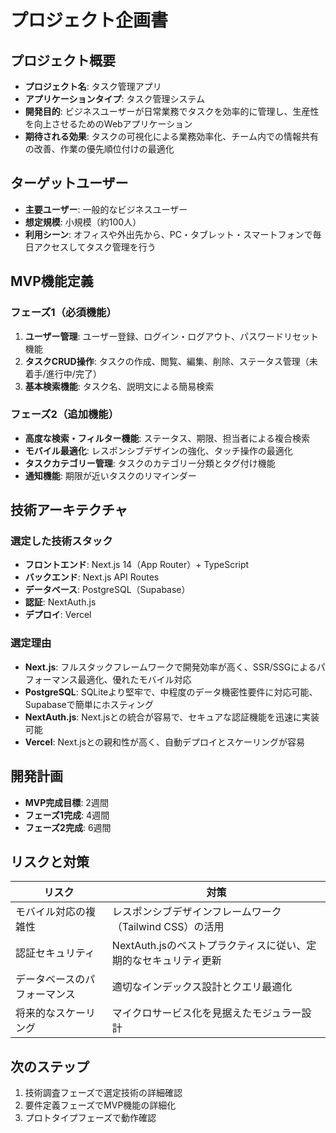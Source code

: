 # プロジェクト企画書

## プロジェクト概要
- **プロジェクト名**: タスク管理アプリ
- **アプリケーションタイプ**: タスク管理システム
- **開発目的**: ビジネスユーザーが日常業務でタスクを効率的に管理し、生産性を向上させるためのWebアプリケーション
- **期待される効果**: タスクの可視化による業務効率化、チーム内での情報共有の改善、作業の優先順位付けの最適化

## ターゲットユーザー
- **主要ユーザー**: 一般的なビジネスユーザー
- **想定規模**: 小規模（約100人）
- **利用シーン**: オフィスや外出先から、PC・タブレット・スマートフォンで毎日アクセスしてタスク管理を行う

## MVP機能定義
### フェーズ1（必須機能）
1. **ユーザー管理**: ユーザー登録、ログイン・ログアウト、パスワードリセット機能
2. **タスクCRUD操作**: タスクの作成、閲覧、編集、削除、ステータス管理（未着手/進行中/完了）
3. **基本検索機能**: タスク名、説明文による簡易検索

### フェーズ2（追加機能）
- **高度な検索・フィルター機能**: ステータス、期限、担当者による複合検索
- **モバイル最適化**: レスポンシブデザインの強化、タッチ操作の最適化
- **タスクカテゴリー管理**: タスクのカテゴリー分類とタグ付け機能
- **通知機能**: 期限が近いタスクのリマインダー

## 技術アーキテクチャ
### 選定した技術スタック
- **フロントエンド**: Next.js 14（App Router）+ TypeScript
- **バックエンド**: Next.js API Routes
- **データベース**: PostgreSQL（Supabase）
- **認証**: NextAuth.js
- **デプロイ**: Vercel

### 選定理由
- **Next.js**: フルスタックフレームワークで開発効率が高く、SSR/SSGによるパフォーマンス最適化、優れたモバイル対応
- **PostgreSQL**: SQLiteより堅牢で、中程度のデータ機密性要件に対応可能、Supabaseで簡単にホスティング
- **NextAuth.js**: Next.jsとの統合が容易で、セキュアな認証機能を迅速に実装可能
- **Vercel**: Next.jsとの親和性が高く、自動デプロイとスケーリングが容易

## 開発計画
- **MVP完成目標**: 2週間
- **フェーズ1完成**: 4週間
- **フェーズ2完成**: 6週間

## リスクと対策
| リスク | 対策 |
|--------|------|
| モバイル対応の複雑性 | レスポンシブデザインフレームワーク（Tailwind CSS）の活用 |
| 認証セキュリティ | NextAuth.jsのベストプラクティスに従い、定期的なセキュリティ更新 |
| データベースのパフォーマンス | 適切なインデックス設計とクエリ最適化 |
| 将来的なスケーリング | マイクロサービス化を見据えたモジュラー設計 |

## 次のステップ
1. 技術調査フェーズで選定技術の詳細確認
2. 要件定義フェーズでMVP機能の詳細化
3. プロトタイプフェーズで動作確認